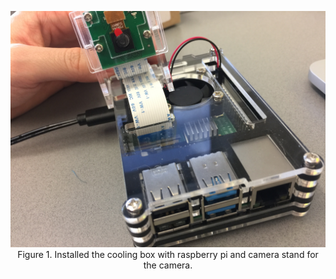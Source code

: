 <p align="center">
  <img src="doc/install1.JPG">
  Figure 1. Installed the cooling box with raspberry pi and camera stand for the camera. 
</p>
